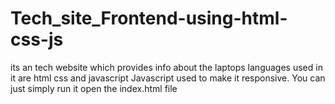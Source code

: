 # Tech_site_Frontend-using-html-css-js
its an tech website which provides info about the laptops
languages used in it are html css and javascript
Javascript used to make it responsive.
You can just simply run it open the index.html file 
